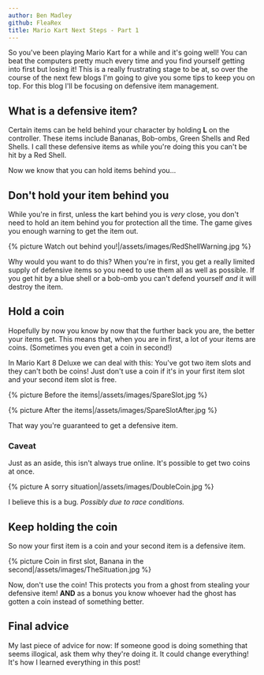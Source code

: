 ```yaml
---
author: Ben Madley
github: FleaRex
title: Mario Kart Next Steps - Part 1
---
```


So you've been playing Mario Kart for a while and it's going well! You can beat the computers pretty much every time and you find yourself getting into first but losing it! This is a really frustrating stage to be at, so over the course of the next few blogs I'm going to give you some tips to keep you on top. For this blog I'll be focusing on defensive item management.

## What is a defensive item?

Certain items can be held behind your character by holding **L** on the controller. These items include Bananas, Bob-ombs, Green Shells and Red Shells. I call these defensive items as while you're doing this you can't be hit by a Red Shell.

Now we know that you can hold items behind you...

## Don't hold your item behind you

While you're in first, unless the kart behind you is *very* close, you don't need to hold an item behind you for protection all the time. The game gives you enough warning to get the item out.

{% picture Watch out behind you!|/assets/images/RedShellWarning.jpg %}

Why would you want to do this? When you're in first, you get a really limited supply of defensive items so you need to use them all as well as possible. If you get hit by a blue shell or a bob-omb you can't defend yourself *and* it will destroy the item.

## Hold a coin

Hopefully by now you know by now that the further back you are, the better your items get. This means that, when you are in first, a lot of your items are coins. (Sometimes you even get a coin in second!)

In Mario Kart 8 Deluxe we can deal with this: You've got two item slots and they can't both be coins! Just don't use a coin if it's in your first item slot and your second item slot is free.

{% picture Before the items|/assets/images/SpareSlot.jpg %}

{% picture After the items|/assets/images/SpareSlotAfter.jpg %}

That way you're guaranteed to get a defensive item.

### Caveat

Just as an aside, this isn't always true online. It's possible to get two coins at once.

{% picture A sorry situation|/assets/images/DoubleCoin.jpg %}

I believe this is a bug. *Possibly due to race conditions.*

## Keep holding the coin

So now your first item is a coin and your second item is a defensive item.

{% picture Coin in first slot, Banana in the second|/assets/images/TheSituation.jpg %}

Now, don't use the coin! This protects you from a ghost from stealing your defensive item! **AND** as a bonus you know whoever had the ghost has gotten a coin instead of something better.

## Final advice

My last piece of advice for now: If someone good is doing something that seems illogical, ask them why they're doing it. It could change everything! It's how I learned everything in this post!
